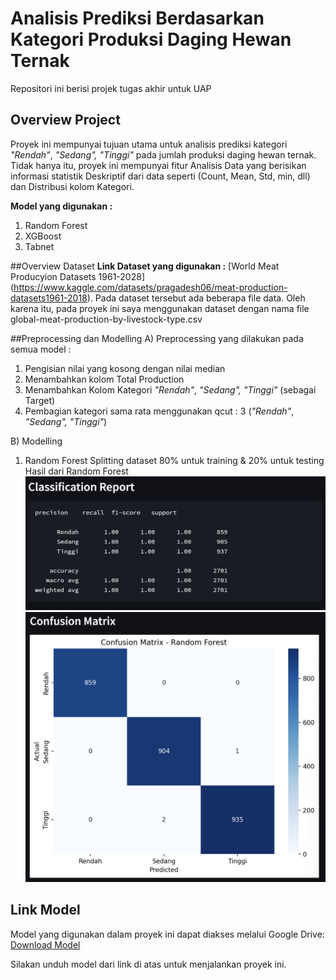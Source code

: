 # Analisis Prediksi Berdasarkan Kategori Produksi Daging Hewan Ternak

Repositori ini berisi projek tugas akhir untuk UAP

## Overview Project

Proyek ini mempunyai tujuan utama untuk analisis prediksi kategori _"Rendah"_, _"Sedang",_ _"Tinggi"_  pada jumlah produksi daging hewan ternak.
Tidak hanya itu, proyek ini mempunyai fitur Analisis Data yang berisikan informasi statistik Deskriptif dari data seperti (Count, Mean, Std, min, dll) dan Distribusi kolom Kategori.

**Model yang digunakan :** 
1. Random Forest
2. XGBoost
3. Tabnet

##Overview Dataset
**Link Dataset yang digunakan :** [World Meat Producyion Datasets 1961-2028] (https://www.kaggle.com/datasets/pragadesh06/meat-production-datasets1961-2018). Pada dataset tersebut ada beberapa file data. Oleh karena itu, pada proyek ini saya menggunakan dataset dengan nama file global-meat-production-by-livestock-type.csv

##Preprocessing dan Modelling
A) Preprocessing yang dilakukan pada semua model :
1. Pengisian nilai yang kosong dengan nilai median
2. Menambahkan kolom Total Production
3. Menambahkan Kolom Kategori _"Rendah"_, _"Sedang",_ _"Tinggi"_ (sebagai Target)
4. Pembagian kategori sama rata menggunakan qcut : 3 (_"Rendah"_, _"Sedang",_ _"Tinggi"_)

B) Modelling
1. Random Forest
   Splitting dataset 80% untuk training & 20% untuk testing
   Hasil dari Random Forest
   ![Random Forest](assets/random_forest.jpg)
   ![Random Forest Result](assets/rf_result.jpg)
   

## Link Model

Model yang digunakan dalam proyek ini dapat diakses melalui Google Drive:
[Download Model](https://drive.google.com/drive/folders/1Gdc-B5pRz4Qv_Argh-KXFc6i44yCT3HC?usp=sharing)

Silakan unduh model dari link di atas untuk menjalankan proyek ini.

## 
